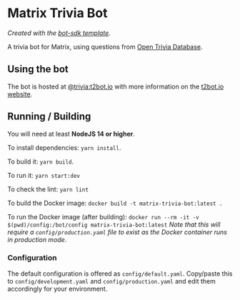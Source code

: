 # Matrix Trivia Bot

*Created with the [bot-sdk template](https://github.com/turt2live/matrix-bot-sdk-bot-template).*

A trivia bot for Matrix, using questions from [Open Trivia Database](https://opentdb.com/).

## Using the bot

The bot is hosted at [@trivia:t2bot.io](https://matrix.to/#/@trivia:t2bot.io) with more information
on the [t2bot.io website](https://t2bot.io/triviabot).

## Running / Building

You will need at least **NodeJS 14 or higher**.

To install dependencies: `yarn install`.

To build it: `yarn build`.

To run it: `yarn start:dev`

To check the lint: `yarn lint`

To build the Docker image: `docker build -t matrix-trivia-bot:latest .`

To run the Docker image (after building): `docker run --rm -it -v $(pwd)/config:/bot/config matrix-trivia-bot:latest`
*Note that this will require a `config/production.yaml` file to exist as the Docker container runs in production mode.*

### Configuration

The default configuration is offered  as `config/default.yaml`. Copy/paste this to `config/development.yaml` 
and `config/production.yaml` and edit them accordingly for your environment.
